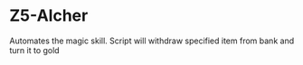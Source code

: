 # Z5-Alcher
Automates the magic skill.
Script will withdraw specified item from bank and turn it to gold
